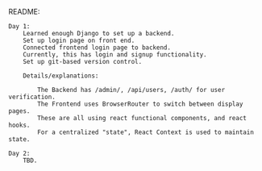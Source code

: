 README:

    Day 1:
        Learned enough Django to set up a backend.
        Set up login page on front end.
        Connected frontend login page to backend.
        Currently, this has login and signup functionality.
        Set up git-based version control.

        Details/explanations:

            The Backend has /admin/, /api/users, /auth/ for user verification.
            The Frontend uses BrowserRouter to switch between display pages.
            These are all using react functional components, and react hooks.
            For a centralized "state", React Context is used to maintain state.

    Day 2:
        TBD.
